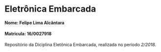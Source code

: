 # Eletrônica Embarcada
#### Nome: Felipe Lima Alcântara
#### Matricula: 16/0027918
Repositório da Diciplina Eletônica Embarcada, realizada no período *2/2018*.
